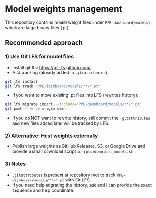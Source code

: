 # Model weights management

This repository contains model weight files under `PPE-dashboard/models/` which are large binary files (.pt).

## Recommended approach

### 1) Use Git LFS for model files

- Install git-lfs: https://git-lfs.github.com/
- Add tracking (already added in `.gitattributes`):

```bash
git lfs install
git lfs track "PPE-dashboard/models/**/*.pt"
```

- If you want to move existing .pt files into LFS (rewrites history):

```bash
git lfs migrate import --include="PPE-dashboard/models/**/*.pt"
git push --force origin main
```

- If you do NOT want to rewrite history, still commit the `.gitattributes` and new files added later will be tracked by LFS.

### 2) Alternative: Host weights externally

- Publish large weights as GitHub Releases, S3, or Google Drive and provide a small download script `scripts/download_models.sh`.

### 3) Notes

- `.gitattributes` is present at repository root to track `PPE-dashboard/models/**/*.pt` with Git LFS.
- If you need help migrating the history, ask and I can provide the exact sequence and help coordinate.
